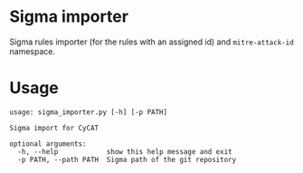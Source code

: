 # Sigma importer

Sigma rules importer (for the rules with an assigned id) and `mitre-attack-id` namespace.

# Usage

~~~
usage: sigma_importer.py [-h] [-p PATH]

Sigma import for CyCAT

optional arguments:
  -h, --help            show this help message and exit
  -p PATH, --path PATH  Sigma path of the git repository
~~~
